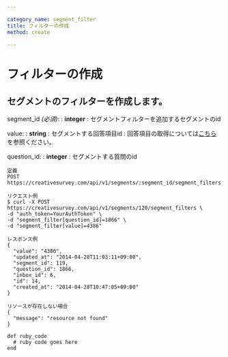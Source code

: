 ```yaml
---

category_name: segment_filter
title: フィルターの作成
method: create

---
```


# フィルターの作成

## セグメントのフィルターを作成します。

segment_id _(必須)_:
: __integer__
: セグメントフィルターを追加するセグメントのid

value:
: __string__
: セグメントする回答項目id
: 回答項目の取得については[こちら](#answer_item_index)を参照ください。

question_id:
: __integer__
: セグメントする質問のid

~~~
定義
POST https://creativesurvey.com/api/v1/segments/:segment_id/segment_filters

リクエスト例
$ curl -X POST https://creativesurvey.com/api/v1/segments/120/segment_filters \
-d "auth_token=YourAuthToken" \
-d "segment_filter[question_id]=1866" \
-d "segment_filter[value]=4386"

レスポンス例
{
  "value": "4386",
  "updated_at": "2014-04-28T11:03:11+09:00",
  "segment_id": 119,
  "question_id": 1866,
  "inbox_id": 6,
  "id": 14,
  "created_at": "2014-04-28T10:47:05+09:00"
}

リソースが存在しない場合
{
  "message": "resource not found"
}
~~~

~~~
def ruby_code
  # ruby code goes here
end
~~~

